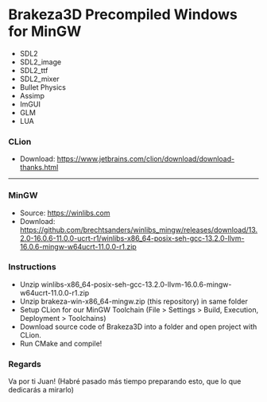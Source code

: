 # Brakeza3D Precompiled Windows for MinGW

- SDL2
- SDL2_image
- SDL2_ttf
- SDL2_mixer
- Bullet Physics
- Assimp
- ImGUI
- GLM
- LUA


### CLion
- Download: https://www.jetbrains.com/clion/download/download-thanks.html

---

### MinGW

- Source: https://winlibs.com
- Download: https://github.com/brechtsanders/winlibs_mingw/releases/download/13.2.0-16.0.6-11.0.0-ucrt-r1/winlibs-x86_64-posix-seh-gcc-13.2.0-llvm-16.0.6-mingw-w64ucrt-11.0.0-r1.zip

### Instructions

 - Unzip winlibs-x86_64-posix-seh-gcc-13.2.0-llvm-16.0.6-mingw-w64ucrt-11.0.0-r1.zip
 - Unzip brakeza-win-x86_64-mingw.zip (this repository) in same folder
 - Setup CLion for our MinGW Toolchain (File > Settings > Build, Execution, Deployment > Toolchains)
 - Download source code of Brakeza3D into a folder and open project with CLion.
 - Run CMake and compile!

### Regards

Va por ti Juan! (Habré pasado más tiempo preparando esto, que lo que dedicarás a mirarlo)

